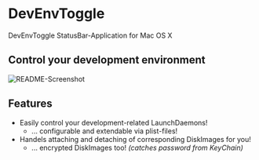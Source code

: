 # DevEnvToggle

DevEnvToggle StatusBar-Application for Mac OS X

## Control your development environment

![README-Screenshot](https://raw.github.com/mmichaa/DevEnvToggle/master/README-Screenshot.png)

## Features

* Easily control your development-related LaunchDaemons!
  * ... configurable and extendable via plist-files!
* Handels attaching and detaching of corresponding DiskImages for you!
  * ... encrypted DiskImages too! *(catches password from KeyChain)*
